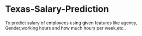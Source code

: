 # Texas-Salary-Prediction

To predict salary of employees using given features like agency, Gender,working hours and how much hours per week,etc..
